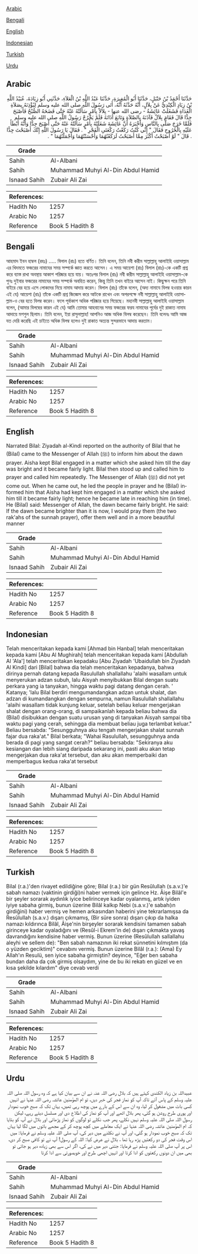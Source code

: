 [Arabic](#arabic)

[Bengali](#bengali)

[English](#english)

[Indonesian](#indonesian)

[Turkish](#turkish)

[Urdu](#urdu)

## Arabic


<div dir="rtl" lang="ar" style={{fontSize:'larger',backgroundColor:'#f8f9fa',padding:20}}>
حَدَّثَنَا أَحْمَدُ بْنُ حَنْبَلٍ، حَدَّثَنَا أَبُو الْمُغِيرَةِ، حَدَّثَنَا عَبْدُ اللَّهِ بْنُ الْعَلاَءِ، حَدَّثَنِي أَبُو زِيَادَةَ، عُبَيْدُ اللَّهِ بْنُ زِيَادٍ الْكِنْدِيُّ عَنْ بِلاَلٍ، أَنَّهُ حَدَّثَهُ أَنَّهُ، أَتَى رَسُولَ اللَّهِ صلى الله عليه وسلم لِيُؤْذِنَهُ بِصَلاَةِ الْغَدَاةِ فَشَغَلَتْ عَائِشَةُ - رضى الله عنها - بِلاَلاً بِأَمْرٍ سَأَلَتْهُ عَنْهُ حَتَّى فَضَحَهُ الصُّبْحُ فَأَصْبَحَ جِدًّا قَالَ فَقَامَ بِلاَلٌ فَآذَنَهُ بِالصَّلاَةِ وَتَابَعَ أَذَانَهُ فَلَمْ يَخْرُجْ رَسُولُ اللَّهِ صلى الله عليه وسلم فَلَمَّا خَرَجَ صَلَّى بِالنَّاسِ وَأَخْبَرَهُ أَنَّ عَائِشَةَ شَغَلَتْهُ بِأَمْرٍ سَأَلَتْهُ عَنْهُ حَتَّى أَصْبَحَ جِدًّا وَأَنَّهُ أَبْطَأَ عَلَيْهِ بِالْخُرُوجِ فَقَالَ ‏"‏ إِنِّي كُنْتُ رَكَعْتُ رَكْعَتَىِ الْفَجْرِ ‏"‏ ‏.‏ فَقَالَ يَا رَسُولَ اللَّهِ إِنَّكَ أَصْبَحْتَ جِدًّا ‏.‏ قَالَ ‏"‏ لَوْ أَصْبَحْتُ أَكْثَرَ مِمَّا أَصْبَحْتُ لَرَكَعْتُهُمَا وَأَحْسَنْتُهُمَا وَأَجْمَلْتُهُمَا ‏"‏ ‏.‏
</div>
<div style={{backgroundColor:'#f8f9fa',padding:20, marginBottom: 10}}><table> <thead> <tr> <th>Grade</th> <th></th> </tr> </thead> <tbody> <tr><td>Sahih</td><td>Al-Albani</td></tr><tr><td>Sahih</td><td>Muhammad Muhyi Al-Din Abdul Hamid</td></tr><tr><td>Isnaad Sahih</td><td>Zubair Ali Zai</td></tr></tbody></table><table> <thead> <tr> <th>References:</th> <th></th> </tr> </thead> <tbody><tr><td>Hadith No</td><td>1257</td></tr><tr><td>Arabic No</td><td>1257</td></tr><tr><td>Reference</td><td>Book 5 Hadith 8</td></tr></tbody></table></div>

## Bengali


<div dir="ltr" lang="bn" style={{fontSize:'larger',backgroundColor:'#f8f9fa',padding:20}}>
আহমাদ ইবন হাম্বল (রহঃ) ..... বিলাল (রাঃ) হতে বর্ণিত। তিনি বলেন, তিনি নবী করীম সাল্লাল্লাহু আলাইহি ওয়াসাল্লাম এর খিদমতে ফজরের নামাযের সময় সম্পর্কে জ্ঞাত করতে আসেন। এ সময় আয়েশা (রাঃ) বিলাল (রাঃ)-কে একটি প্রশ্ন করে ব্যাস্ত রাখা অবস্থায় আকাশ পরিষ্কার হয়ে যায়। অতঃপর বিলাল (রাঃ) নবী করীম সাল্লাল্লাহু আলাইহি ওয়াসাল্লাম-কে পুনঃ দুইবার ফজরের নামাযের সময় সম্পর্কে অবহিত করেন, কিন্তু তিনি তখন বাইরে আসেন নাই। কিছুক্ষন পরে তিনি বাইরে বের হয়ে এসে লোকদের নিয়ে নামায আদায় করেন। বিলাল (রাঃ) তাঁকে বলেন, (অদ্য নামাযে বিলম্ব হওয়ার কারন এই যে) আয়েশা (রাঃ) তাঁকে একটি প্রশ্ন জিজ্ঞেস করে আটকে রাখেন এবং অপরপক্ষে নবী সাল্লাল্লাহু আলাইহি ওয়াসাল্লাম-ও বের হতে বিলম্ব করেন। ফলে পূর্বাকাশ অধিক পরিষ্কার হয়ে গিয়েছে। মহানবী সাল্লাল্লাহু আলাইহি ওয়াসাল্লাম বলেন, (আমার বিলম্বের কারন এই যে) আমি তোমার আহবানের সময় ফজরের ফরয নামাযের পূর্বের দুই রাকাত নামায আদায়ে মশগুল ছিলাম। তিনি বলেন, ইয়া রাসুলাল্লাহ! আপনিও আজ অধিক বিলম্ব করেছেন। তিনি বলেনঃ আমি আজ যত দেরি করেছি এই চাইতে অধিক বিলম্ব হলেও দুই রাকাত অত্যন্ত সুন্দরভাবে আদায় করতাম।
</div>
<div style={{backgroundColor:'#f8f9fa',padding:20, marginBottom: 10}}><table> <thead> <tr> <th>Grade</th> <th></th> </tr> </thead> <tbody> <tr><td>Sahih</td><td>Al-Albani</td></tr><tr><td>Sahih</td><td>Muhammad Muhyi Al-Din Abdul Hamid</td></tr><tr><td>Isnaad Sahih</td><td>Zubair Ali Zai</td></tr></tbody></table><table> <thead> <tr> <th>References:</th> <th></th> </tr> </thead> <tbody><tr><td>Hadith No</td><td>1257</td></tr><tr><td>Arabic No</td><td>1257</td></tr><tr><td>Reference</td><td>Book 5 Hadith 8</td></tr></tbody></table></div>

## English


<div dir="ltr" lang="en" style={{fontSize:'larger',backgroundColor:'#f8f9fa',padding:20}}>
Narrated Bilal: Ziyadah al-Kindi reported on the authority of Bilal that he (Bilal) came to the Messenger of Allah (ﷺ) to inform him about the dawn prayer. Aisha kept Bilal engaged in a matter which she asked him till the day was bright and it became fairly light. Bilal then stood up and called him to prayer and called him repeatedly. The Messenger of Allah (ﷺ) did not yet come out. When he came out, he led the people in prayer and he (Bilal) informed him that Aisha had kept him engaged in a matter which she asked him till it became fairly light; hence he became late in reaching him (in time). He (Bilal) said: Messenger of Allah, the dawn became fairly bright. He said: If the dawn became brighter than it is now, I would pray them (the two rak'ahs of the sunnah prayer), offer them well and in a more beautiful manner
</div>
<div style={{backgroundColor:'#f8f9fa',padding:20, marginBottom: 10}}><table> <thead> <tr> <th>Grade</th> <th></th> </tr> </thead> <tbody> <tr><td>Sahih</td><td>Al-Albani</td></tr><tr><td>Sahih</td><td>Muhammad Muhyi Al-Din Abdul Hamid</td></tr><tr><td>Isnaad Sahih</td><td>Zubair Ali Zai</td></tr></tbody></table><table> <thead> <tr> <th>References:</th> <th></th> </tr> </thead> <tbody><tr><td>Hadith No</td><td>1257</td></tr><tr><td>Arabic No</td><td>1257</td></tr><tr><td>Reference</td><td>Book 5 Hadith 8</td></tr></tbody></table></div>

## Indonesian


<div dir="ltr" lang="id" style={{fontSize:'larger',backgroundColor:'#f8f9fa',padding:20}}>
Telah menceritakan kepada kami [Ahmad bin Hanbal] telah menceritakan kepada kami [Abu Al Mughirah] telah menceritakan kepada kami [Abdullah Al 'Ala'] telah menceritakan kepadaku [Abu Ziyadah 'Ubaidullah bin Ziyadah Al Kindi] dari [Bilal] bahwa dia telah menceritakan kepadanya, bahwa dirinya pernah datang kepada Rasulullah shallallahu 'alaihi wasallam untuk menyerukan adzan subuh, lalu Aisyah menyibukkan Bilal dengan suatu perkara yang ia tanyakan, hingga waktu pagi datang dengan cerah. ' Katanya; 'lalu Bilal berdiri mengumandangkan adzan untuk shalat, dan adzan di kumandangkan dengan sempurna, namun Rasulullah shallallahu 'alaihi wasallam tidak kunjung keluar, setelah beliau keluar mengerjakan shalat dengan orang-orang, di sampaikanlah kepada beliau bahwa dia (Bilal) disibukkan dengan suatu urusan yang di tanyakan Aisyah sampai tiba waktu pagi yang cerah, sehingga dia membuat beliau juga terlambat keluar." Beliau bersabda: "Sesungguhnya aku tengah mengerjakan shalat sunnah fajar dua raka'at." Bilal berkata; "Wahai Rasulullah, sesungguhnya anda berada di pagi yang sangat cerah?" beliau bersabda: "Sekiranya aku kesiangan dan lebih siang daripada sekarang ini, pasti aku akan tetap mengerjakan dua raka'at tersebut, dan aku akan memperbaiki dan memperbagus kedua raka'at tersebut
</div>
<div style={{backgroundColor:'#f8f9fa',padding:20, marginBottom: 10}}><table> <thead> <tr> <th>Grade</th> <th></th> </tr> </thead> <tbody> <tr><td>Sahih</td><td>Al-Albani</td></tr><tr><td>Sahih</td><td>Muhammad Muhyi Al-Din Abdul Hamid</td></tr><tr><td>Isnaad Sahih</td><td>Zubair Ali Zai</td></tr></tbody></table><table> <thead> <tr> <th>References:</th> <th></th> </tr> </thead> <tbody><tr><td>Hadith No</td><td>1257</td></tr><tr><td>Arabic No</td><td>1257</td></tr><tr><td>Reference</td><td>Book 5 Hadith 8</td></tr></tbody></table></div>

## Turkish


<div dir="ltr" lang="tr" style={{fontSize:'larger',backgroundColor:'#f8f9fa',padding:20}}>
Bilal (r.a.)'den rivayet edildiğine göre; Bilal (r.a.) bir gün Resûlullah (s.a.v.)'e sabah namazı (vaktinin girdiği)ni haber vermek için gelince Hz. Âişe Bilâl'e bir şeyler sorarak aydınlık iyice belirinceye kadar oyalanmış, artık iyiden iyiye sabaha girmiş, bunun üzerine Bilâl kalkıp Nebi (s.a.v.)'e sabah(ın girdiğini) haber vermiş ve hemen arkasından haberini yine tekrarlamışsa da Resûlullah (s.a.v.) dışarı çıkmamış, (Bir süre sonra) dışarı çıkıp da halka namazı kıldırınca Bilâl, Âişe'nin birşeyler sorarak kendisini tamamen sabah girinceye kadar oyaladığını ve (Resûl-i Ekrem'in de) dışarı çıkmakta yavaş davrandığını kendisine haber vermiş. Bunun üzerine (Resûlullah sallallahu aleyhi ve sellem de): "Ben sabah namazının iki rekat sünnetini kılmıştım (da o yüzden geciktim)" cevabını vermiş. Bunun üzerine Bilâl (r.a.): (Ama) Ey Allah'ın Resulü, sen iyice sabaha girmiştin? deyince, "Eğer ben sabaha bundan daha da çok girmiş olsaydım, yine de bu iki rekatı en güzel ve en kısa şekilde kılardım" diye cevab verdi
</div>
<div style={{backgroundColor:'#f8f9fa',padding:20, marginBottom: 10}}><table> <thead> <tr> <th>Grade</th> <th></th> </tr> </thead> <tbody> <tr><td>Sahih</td><td>Al-Albani</td></tr><tr><td>Sahih</td><td>Muhammad Muhyi Al-Din Abdul Hamid</td></tr><tr><td>Isnaad Sahih</td><td>Zubair Ali Zai</td></tr></tbody></table><table> <thead> <tr> <th>References:</th> <th></th> </tr> </thead> <tbody><tr><td>Hadith No</td><td>1257</td></tr><tr><td>Arabic No</td><td>1257</td></tr><tr><td>Reference</td><td>Book 5 Hadith 8</td></tr></tbody></table></div>

## Urdu


<div dir="rtl" lang="ur" style={{fontSize:'larger',backgroundColor:'#f8f9fa',padding:20}}>
عبیداللہ بن زیاد الکندی کہتے ہیں کہ بلال رضی اللہ عنہ نے ان سے بیان کیا ہے کہ وہ رسول اللہ صلی اللہ علیہ وسلم کے پاس آئے تاکہ آپ کو نماز فجر کی خبر دیں، تو ام المؤمنین عائشہ رضی اللہ عنہا نے انہیں کسی بات میں مشغول کر لیا، وہ ان سے اس کے بارے میں پوچھ رہی تھیں، یہاں تک کہ صبح خوب نمودار اور پوری طرح روشن ہو گئی، پھر بلال اٹھے اور آپ کو نماز کی اطلاع دی اور مسلسل دیتے رہے، لیکن رسول اللہ صلی اللہ علیہ وسلم نہیں نکلے، پھر جب نکلے تو لوگوں کو نماز پڑھائی اور بلال نے آپ کو بتایا کہ ام المؤمنین عائشہ رضی اللہ عنہا نے ایک معاملے میں کچھ پوچھ کر کے مجھے باتوں میں لگا لیا یہاں تک کہ صبح خوب نمودار ہو گئی، اور آپ نے نکلنے میں دیر کی، آپ صلی اللہ علیہ وسلم نے فرمایا: میں اس وقت فجر کی دو رکعتیں پڑھ رہا تھا ، بلال نے عرض کیا: اللہ کے رسول! آپ نے تو کافی صبح کر دی، اس پر آپ صلی اللہ علیہ وسلم نے فرمایا: جتنی دیر میں نے کی، اگر اس سے بھی زیادہ دیر ہو جاتی تو بھی میں ان دونوں رکعتوں کو ادا کرتا اور انہیں اچھی طرح اور خوبصورتی سے ادا کرتا
</div>
<div style={{backgroundColor:'#f8f9fa',padding:20, marginBottom: 10}}><table> <thead> <tr> <th>Grade</th> <th></th> </tr> </thead> <tbody> <tr><td>Sahih</td><td>Al-Albani</td></tr><tr><td>Sahih</td><td>Muhammad Muhyi Al-Din Abdul Hamid</td></tr><tr><td>Isnaad Sahih</td><td>Zubair Ali Zai</td></tr></tbody></table><table> <thead> <tr> <th>References:</th> <th></th> </tr> </thead> <tbody><tr><td>Hadith No</td><td>1257</td></tr><tr><td>Arabic No</td><td>1257</td></tr><tr><td>Reference</td><td>Book 5 Hadith 8</td></tr></tbody></table></div>